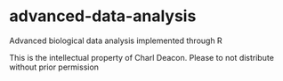 # advanced-data-analysis
Advanced biological data analysis implemented through R

This is the intellectual property of Charl Deacon. Please to not distribute without prior permission
